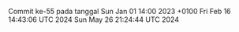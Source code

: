 Commit ke-55 pada tanggal Sun Jan 01 14:00 2023 +0100
Fri Feb 16 14:43:06 UTC 2024
Sun May 26 21:24:44 UTC 2024
